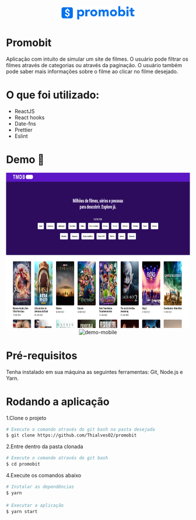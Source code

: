 <h1 align="center">
    <img alt="Promobit" src="./src/assets/github/logo.svg" width="200px" />
</h1>

# Promobit

Aplicação com intuito de simular um site de filmes. O usuário pode filtrar os filmes através de categorias ou através da paginação. O usuário também pode saber mais informações sobre o filme ao clicar no filme desejado.

# O que foi utilizado:

<ul>
  <li>ReactJS</li>
  <li>React hooks</li>
  <li>Date-fns</li>
  <li>Prettier</li>
  <li>Eslint</li>
</ul>

# Demo 📸

<div align="center" >
  <img src="./src/assets/github/web.png" alt="demo-web" height="425">
  <img src="./src/assets/github/mobile.gif" alt="demo-mobile" height="425">
</div>

# Pré-requisitos

Tenha instalado em sua máquina as seguintes ferramentas: Git, Node.js e Yarn.

# Rodando a aplicação

1.Clone o projeto

```bash
# Execute o comando através do git bash na pasta desejada
$ git clone https://github.com/Thialves02/promobit
```

2.Entre dentro da pasta clonada

```bash
# Execute o comando através do git bash
$ cd promobit
```

4.Execute os comandos abaixo

```bash
# Instalar as dependências
$ yarn

# Executar a aplicação
$ yarn start
```
